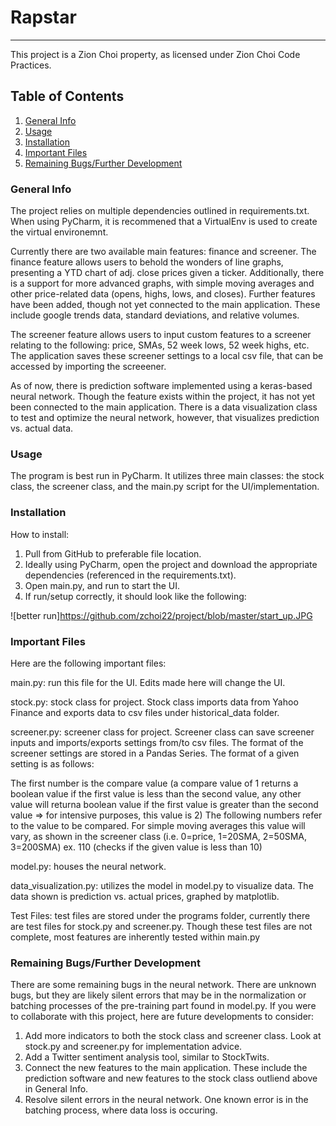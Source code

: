 # Rapstar
***
This project is a Zion Choi property, as licensed under Zion Choi Code Practices.
## Table of Contents
1. [General Info](#general-info)
2. [Usage](#Usage)
3. [Installation](#installation)
4. [Important Files](#Important-Files)
5. [Remaining Bugs/Further Development](#Bugs/Further_Development)

### General Info
The project relies on multiple dependencies outlined in requirements.txt. When using PyCharm, it is recommened that a VirtualEnv is used to create the virtual environemnt.

Currently there are two available main features: finance and screener. The finance feature allows users to behold the wonders of line graphs, presenting a YTD chart of adj. close prices given a ticker. Additionally, there is a support for more advanced graphs, with simple moving averages and other price-related data (opens, highs, lows, and closes). Further features have been added, though not yet connected to the main application. These include google trends data, standard deviations, and relative volumes.

The screener feature allows users to input custom features to a screener relating to the following: price, SMAs, 52 week lows, 52 week highs, etc. The application saves these screener settings to a local csv file, that can be accessed by importing the screeener. 

As of now, there is prediction software implemented using a keras-based neural network. Though the feature exists within the project, it has not yet been connected to the main application. There is a data visualization class to test and optimize the neural network, however, that visualizes prediction vs. actual data.

### Usage
The program is best run in PyCharm. It utilizes three main classes: the stock class, the screener class, and the main.py script for the UI/implementation.

### Installation
How to install:
1. Pull from GitHub to preferable file location.
2. Ideally using PyCharm, open the project and download the appropriate dependencies (referenced in the requirements.txt).
3. Open main.py, and run to start the UI.
4. If run/setup correctly, it should look like the following:

![better run]https://github.com/zchoi22/project/blob/master/start_up.JPG

### Important Files
Here are the following important files:

main.py: run this file for the UI. Edits made here will change the UI.

stock.py: stock class for project. Stock class imports data from Yahoo Finance and exports data to csv files under historical_data folder.

screener.py: screener class for project. Screener class can save screener inputs and imports/exports settings from/to csv files. The format of the screener settings are stored in a Pandas Series. The format of a given setting is as follows:

The first number is the compare value (a compare value of 1 returns a boolean value if the first value is less than the second value, any other value will returna boolean value if the first value is greater than the second value => for intensive purposes, this value is 2)
  The following numbers refer to the value to be compared. For simple moving averages this value will vary, as shown in the screener class (i.e. 0=price, 1=20SMA, 2=50SMA, 3=200SMA) 
  ex. 110 (checks if the given value is less than 10)
  
model.py: houses the neural network.

data_visualization.py: utilizes the model in model.py to visualize data. The data shown is prediction vs. actual prices, graphed by matplotlib.

Test Files: test files are stored under the programs folder, currently there are test files for stock.py and screener.py. Though these test files are not complete, most features are inherently tested within main.py

### Remaining Bugs/Further Development
There are some remaining bugs in the neural network. There are unknown bugs, but they are likely silent errors that may be in the normalization or batching processes of the pre-training part found in model.py.
If you were to collaborate with this project, here are future developments to consider:
1. Add more indicators to both the stock class and screener class. Look at stock.py and screener.py for implementation advice.
2. Add a Twitter sentiment analysis tool, similar to StockTwits.
3. Connect the new features to the main application. These include the prediction software and new features to the stock class outliend above in General Info.
4. Resolve silent errors in the neural network. One known error is in the batching process, where data loss is occuring.

